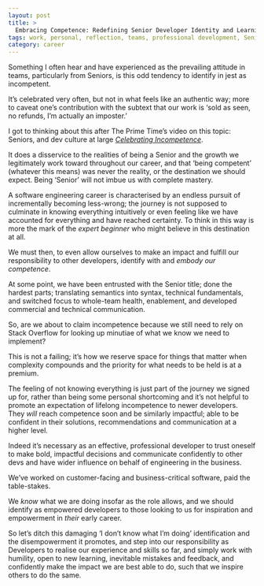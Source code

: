 ```yaml
---
layout: post
title: >
  Embracing Competence: Redefining Senior Developer Identity and Learning
tags: work, personal, reflection, teams, professional development, Senior
category: career
---
```


<!-- summary -->

Something I often hear and have experienced as the prevailing attitude in teams, particularly from Seniors, is this odd tendency to identify in jest as incompetent.

It’s celebrated very often, but not in what feels like an authentic way; more to caveat one’s contribution with the subtext that our work is ‘sold as seen, no refunds, I’m actually an imposter.’

<!-- /summary -->

I got to thinking about this after The Prime Time’s video on this topic: Seniors, and dev culture at large [_Celebrating Incompetence_](https://www.youtube.com/watch?v=9CF9jx2Hhws).

It does a disservice to the realities of being a Senior and the growth we legitimately work toward throughout our career, and that ‘being competent’ (whatever this means) was never the reality, or the destination we should expect. Being ‘Senior’ will not imbue us with complete mastery.

A software engineering career is characterised by an endless pursuit of incrementally becoming less-wrong; the journey is not supposed to culminate in knowing everything intuitively or even feeling like we have accounted for everything and have reached certainty. To think in this way is more the mark of the _expert beginner_ who might believe in this destination at all.

We must then, to even allow ourselves to make an impact and fulfill our responsibility to other developers, identify with and _embody our competence_.

At some point, we have been entrusted with the Senior title; done the hardest parts; translating semantics into syntax, technical fundamentals, and switched focus to whole-team health, enablement, and developed commercial and technical communication.

So, are we about to claim incompetence because we still need to rely on Stack Overflow for looking up minutiae of what we know we need to implement?

This is not a failing; it’s how we reserve space for things that matter when complexity compounds and the priority for what needs to be held is at a premium.

The feeling of not knowing everything is just part of the journey we signed up for, rather than being some personal shortcoming and it’s not helpful to promote an expectation of lifelong incompetence to newer developers. They _will_ reach competence soon and be similarly impactful; able to be confident in their solutions, recommendations and communication at a higher level.

Indeed it’s necessary as an effective, professional developer to trust oneself to make bold, impactful decisions and communicate confidently to other devs and have wider influence on behalf of engineering in the business.

We’ve worked on customer-facing and business-critical software, paid the table-stakes.

We _know_ what we are doing insofar as the role allows, and we should identify as empowered developers to those looking to us for inspiration and empowerment in _their_ early career.

So let’s ditch this damaging ‘I don’t know what I’m doing’ identification and the disempowerment it promotes, and step into our responsibility as Developers to realise our experience and skills so far, and simply work with humility, open to new learning, inevitable mistakes and feedback, and confidently make the impact we are best able to do, such that we inspire others to do the same.
